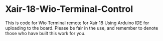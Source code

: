 # Xair-18-Wio-Terminal-Control
This is code for Wio Terminal remote for Xair 18
Using Arduino IDE for uploading to the board.
Please be fair in the use, and remember to denote those who have built this work for you.
